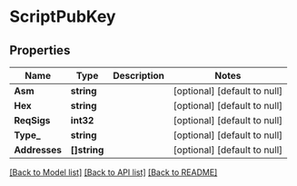 # ScriptPubKey

## Properties
Name | Type | Description | Notes
------------ | ------------- | ------------- | -------------
**Asm** | **string** |  | [optional] [default to null]
**Hex** | **string** |  | [optional] [default to null]
**ReqSigs** | **int32** |  | [optional] [default to null]
**Type_** | **string** |  | [optional] [default to null]
**Addresses** | **[]string** |  | [optional] [default to null]

[[Back to Model list]](../README.md#documentation-for-models) [[Back to API list]](../README.md#documentation-for-api-endpoints) [[Back to README]](../README.md)


